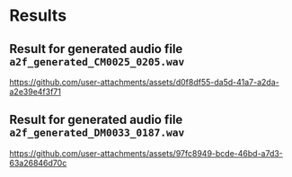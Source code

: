 # Results

## Result for generated audio file `a2f_generated_CM0025_0205.wav`

https://github.com/user-attachments/assets/d0f8df55-da5d-41a7-a2da-a2e39e4f3f71


## Result for generated audio file `a2f_generated_DM0033_0187.wav`

https://github.com/user-attachments/assets/97fc8949-bcde-46bd-a7d3-63a26846d70c


